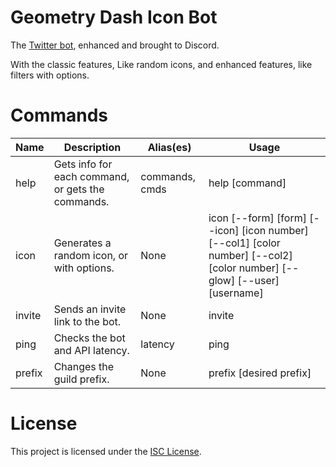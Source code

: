 # Geometry Dash Icon Bot
The [Twitter bot](https://twitter.com/gd_iconbot), enhanced and brought to Discord.

With the classic features, Like random icons, and enhanced features, like filters with options.

# Commands
| Name | Description | Alias(es) | Usage |
| -----|-------------|-----------|------ |
| help | Gets info for each command, or gets the commands. | commands, cmds | help [command] |
| icon | Generates a random icon, or with options. | None | icon [--form] [form] [--icon] [icon number] [--col1] [color number] [--col2] [color number] [--glow] [--user] [username] |
| invite | Sends an invite link to the bot. | None | invite |
| ping | Checks the bot and API latency. | latency | ping |
| prefix | Changes the guild prefix. | None | prefix [desired prefix] |

# License
This project is licensed under the [ISC License](./LICENSE).